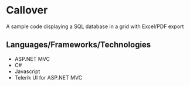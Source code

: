 # Callover

A sample code displaying a SQL database in a grid with Excel/PDF export

## Languages/Frameworks/Technologies
* ASP.NET MVC
* C#
* Javascript
* Telerik UI for ASP.NET MVC

